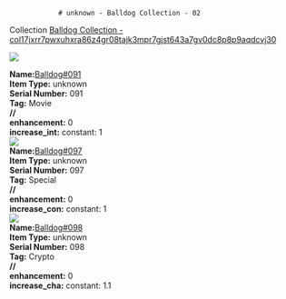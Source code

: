                 # unknown - Balldog Collection - 02

Collection [Balldog Collection - col17jxrr7pwxuhxra86z4gr08tajk3mpr7gjst643a7gv0dc8p8p9aqdcvj30](https://mintgarden.io/collections/col17jxrr7pwxuhxra86z4gr08tajk3mpr7gjst643a7gv0dc8p8p9aqdcvj30)<div class="item_thumbnail">
<a href="https://mintgarden.io/nfts/nft1jdu20j60j9wgmvdmg2erazcukj9w0he4sshpwp4yfztzxmdn0a7s0tv0jy"><img loading="lazy" src="https://assets.mainnet.mintgarden.io/thumbnails/7e5564a959b0f7c9a331a20587a3f4ad356643fb86d0261bac702f362396ab8c.webp"></a>
<div><strong>Name:</strong><a href="https://mintgarden.io/nfts/nft1jdu20j60j9wgmvdmg2erazcukj9w0he4sshpwp4yfztzxmdn0a7s0tv0jy">Balldog#091</a></div>
<div><strong>Item Type:</strong> unknown</div>
<div><strong>Serial Number:</strong> 091</div>
<div><strong>Tag:</strong> Movie</div>
<div><strong>//</strong></div><div><strong>enhancement:</strong> 0</div>
<div><strong>increase_int:</strong> constant: 1</div>
</div>
<div class="item_thumbnail">
<a href="https://mintgarden.io/nfts/nft14cvyuyk2zydw26ljneejmqneu67tsz7pq6tzszc963rp6y027fxq57y6xz"><img loading="lazy" src="https://assets.mainnet.mintgarden.io/thumbnails/255f2240299bb397234de73a9fdfd33dec48da1af42f4e293aa3e0721f1a2e70.webp"></a>
<div><strong>Name:</strong><a href="https://mintgarden.io/nfts/nft14cvyuyk2zydw26ljneejmqneu67tsz7pq6tzszc963rp6y027fxq57y6xz">Balldog#097</a></div>
<div><strong>Item Type:</strong> unknown</div>
<div><strong>Serial Number:</strong> 097</div>
<div><strong>Tag:</strong> Special</div>
<div><strong>//</strong></div><div><strong>enhancement:</strong> 0</div>
<div><strong>increase_con:</strong> constant: 1</div>
</div>
<div class="item_thumbnail">
<a href="https://mintgarden.io/nfts/nft1tuj3xl25xgfkxrx3shfy7a5jps5k3ygzdqurarhxu4jtfmkrzylqkqug9j"><img loading="lazy" src="https://assets.mainnet.mintgarden.io/thumbnails/a10a732433dbf0d218bf065e353123f32d460d2ce1d0876c96510674ec6556a2.webp"></a>
<div><strong>Name:</strong><a href="https://mintgarden.io/nfts/nft1tuj3xl25xgfkxrx3shfy7a5jps5k3ygzdqurarhxu4jtfmkrzylqkqug9j">Balldog#098</a></div>
<div><strong>Item Type:</strong> unknown</div>
<div><strong>Serial Number:</strong> 098</div>
<div><strong>Tag:</strong> Crypto</div>
<div><strong>//</strong></div><div><strong>enhancement:</strong> 0</div>
<div><strong>increase_cha:</strong> constant: 1.1</div>
</div>

